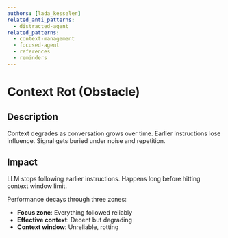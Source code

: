 ```yaml
---
authors: [lada_kesseler]
related_anti_patterns:
  - distracted-agent
related_patterns:
  - context-management
  - focused-agent
  - references
  - reminders
---
```


# Context Rot (Obstacle)

## Description
Context degrades as conversation grows over time. Earlier instructions lose influence. Signal gets buried under noise and repetition.

## Impact
LLM stops following earlier instructions. Happens long before hitting context window limit.

Performance decays through three zones:
- **Focus zone**: Everything followed reliably
- **Effective context**: Decent but degrading
- **Context window**: Unreliable, rotting